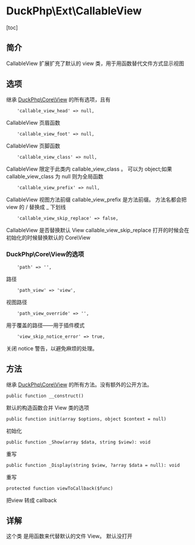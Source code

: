 # DuckPhp\Ext\CallableView
[toc]

## 简介
CallableView 扩展扩充了默认的 view 类，用于用函数替代文件方式显示视图
## 选项

继承 [DuckPhp\Core\View](Core-View.md) 的所有选项，且有

        'callable_view_head' => null,
CallableView 页眉函数

        'callable_view_foot' => null,
CallableView 页脚函数

        'callable_view_class' => null,
CallableView 限定于此类内 callable_view_class 。
可以为 object;如果 callable_view_class 为 null 则为全局函数

        'callable_view_prefix' => null,
CallableView 视图方法前缀
callable_view_prefix 是方法前缀。 方法名都会把view 的 / 替换成 _ 下划线

        'callable_view_skip_replace' => false,
CallableView 是否替换默认 View
callable_view_skip_replace 打开的时候会在 初始化的时候替换默认的 Core\View

### DuckPhp\Core\View的选项

        'path' => '',
路径

        'path_view' => 'view',
视图路径

        'path_view_override' => '',
用于覆盖的路径——用于插件模式

        'view_skip_notice_error' => true,
关闭 notice 警告，以避免麻烦的处理。

## 方法

继承 [DuckPhp\Core\View](Core-View.md) 的所有方法。没有额外的公开方法。

    public function __construct()
默认的构造函数合并 View 类的选项

    public function init(array $options, object $context = null)
初始化

    public function _Show(array $data, string $view): void
重写

    public function _Display(string $view, ?array $data = null): void
重写

    protected function viewToCallback($func)
把view 转成 callback

## 详解

这个类 是用函数来代替默认的文件 View。 默认没打开

